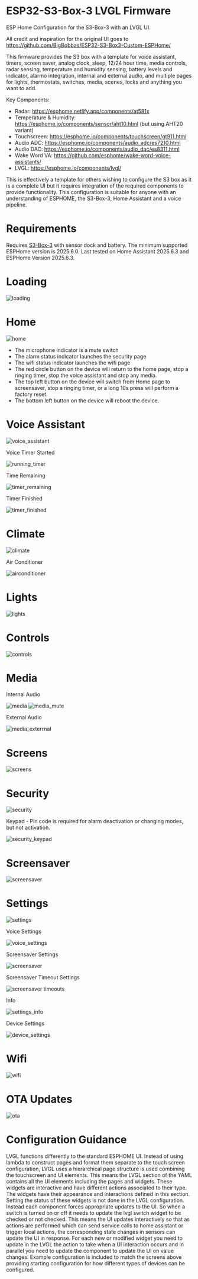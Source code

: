 # ESP32-S3-Box-3 LVGL Firmware 
ESP Home Configuration for the S3-Box-3 with an LVGL UI.

All credit and inspiration for the original UI goes to https://github.com/BigBobbas/ESP32-S3-Box3-Custom-ESPHome/

This firmware provides the S3 box with a template for voice assistant, timers, screen saver, analog clock, sleep, 12/24 hour time, media controls, radar sensing, temperature and humidity sensing, battery levels and indicator, alarmo integration, internal and external audio, and multiple pages for lights, thermostats, switches, media, scenes, locks and anything you want to add.

Key Components:
- Radar: https://esphome.netlify.app/components/at581x
- Temperature & Humidity: https://esphome.io/components/sensor/aht10.html (but using AHT20 variant)
- Touchscreen: https://esphome.io/components/touchscreen/gt911.html
- Audio ADC: https://esphome.io/components/audio_adc/es7210.html
- Audio DAC: https://esphome.io/components/audio_dac/es8311.html
- Wake Word VA: https://github.com/esphome/wake-word-voice-assistants/
- LVGL: https://esphome.io/components/lvgl/

This is effectively a template for others wishing to configure the S3 box as it is a complete UI but it requires integration of the required components to provide functionality.
This configuration is suitable for anyone with an understanding of ESPHOME, the S3-Box-3, Home Assistant and a voice pipeline.

# Requirements
Requires [S3-Box-3](https://www.espressif.com/en/dev-board/esp32-s3-box-3-en) with sensor dock and battery.
The minimum supported ESPHome version is 2025.6.0.
Last tested on Home Assistant 2025.6.3 and ESPHome Version 2025.6.3.

# Loading
![loading](https://github.com/user-attachments/assets/55e0a1b8-8873-42a3-864f-297fa6826b6e)

# Home
![home](https://github.com/user-attachments/assets/19b1db2c-a7a9-41d6-a72a-3215d64bfcc8)
- The microphone indicator is a mute switch
- The alarm status indicator launches the security page
- The wifi status indicator launches the wifi page
- The red circle button on the device will return to the home page, stop a ringing timer, stop the voice assistant and stop any media.
- The top left button on the device will switch from Home page to screensaver, stop a ringing timer, or a long 10s press will perform a factory reset.
- The bottom left button on the device will reboot the device. 

# Voice Assistant
![voice_assistant](https://github.com/user-attachments/assets/be1ff06e-03ed-4ff1-9946-53632dce12de)

Voice Timer Started

![running_timer](https://github.com/user-attachments/assets/78ba5b8e-90c9-4d29-893d-173daf6c6707)

Time Remaining

![timer_remaining](https://github.com/user-attachments/assets/347f669a-3fff-4e83-b83f-a98d6d2b5891)

Timer Finished

![timer_finished](https://github.com/user-attachments/assets/9937af57-622a-445f-8673-225e46f03e45)

# Climate
![climate](https://github.com/user-attachments/assets/9e9e0256-6dce-487e-b432-e7d0861f1e4e)

Air Conditioner

![airconditioner](https://github.com/user-attachments/assets/5669463c-9815-49a9-aed5-636c6465e256)

# Lights
![lights](https://github.com/user-attachments/assets/650c78d1-3b2e-4940-942f-9be442687ede)

# Controls
![controls](https://github.com/user-attachments/assets/9b612a6d-4c20-4df4-babb-dce395eaa85f)

# Media
Internal Audio

![media](https://github.com/user-attachments/assets/8429813a-2a50-4d6e-b839-2099bf9da5d4)
![media_mute](https://github.com/user-attachments/assets/e01a7fb4-7653-4dcc-9dee-16ae9e02b21e)

External Audio

![media_exterrnal](https://github.com/user-attachments/assets/cc9af414-de2a-4832-8bc7-78d8c03b7771)

# Screens
![screens](https://github.com/user-attachments/assets/304c2778-a0d5-4183-9f65-31bf96287a61)

# Security
![security](https://github.com/user-attachments/assets/445e7b62-2109-4f29-89e4-6a72aa173744)

Keypad - Pin code is required for alarm deactivation or changing modes, but not activation. 

![security_keypad](https://github.com/user-attachments/assets/e4230884-b372-48e3-96ac-6c31571d2bcd)

# Screensaver
![screensaver](https://github.com/user-attachments/assets/17d3bea1-6a0a-46b7-91c2-18b3a87ae473)

# Settings
![settings](https://github.com/user-attachments/assets/b564ab49-f3aa-40a1-b863-54f2c40d5cb2)

Voice Settings

![voice_settings](https://github.com/user-attachments/assets/13930457-d662-438e-9dca-809a4c969fe4)

Screensaver Settings

![screensaver](https://github.com/user-attachments/assets/56f8845c-0b13-426c-9974-813b05826f19)

Screensaver Timeout Settings

![screensaver timeouts](https://github.com/user-attachments/assets/f2e838ca-03c5-4755-81c4-c77f1ffa28e2)

Info

![settings_info](https://github.com/user-attachments/assets/39b2682f-fff6-46a9-a8d3-f61043336ae7)

Device Settings

![device_settings](https://github.com/user-attachments/assets/b6c1e168-a1ed-4e86-a51d-106fb899951d)

# Wifi
![wifi](https://github.com/user-attachments/assets/b3d620e6-5143-4904-b3ef-78cab5da5b4a)

# OTA Updates
![ota](https://github.com/user-attachments/assets/b72041fb-3402-4387-a839-bb7c78d40b21)

# Configuration Guidance
LVGL functions differently to the standard ESPHOME UI. Instead of using lambda to construct pages and format them separate to the touch screen configuration, LVGL uses a hierarchical page structure is used combining the touchscreen and UI elements.
This means the LVGL section of the YAML contains all the UI elements including the pages and widgets. These widgets are interactive and have different actions associated to their type. 
The widgets have their appearance and interactions defined in this section. 
Setting the status of these widgets is not done in the LVGL configuration. Instead each component forces appropriate updates to the UI. So when a switch is turned on or off it needs to update the lvgl switch widget to be checked or not checked.
This means the UI updates interactively so that as actions are performed which can send service calls to home assistant or trigger local actions, the corresponding state changes in sensors can update the UI in response.
For each new or modified widget you need to update in the LVGL the action to take when a UI interaction occurs and in parallel you need to update the component to update the UI on value changes.
Example configuration is included to match the screens above providing starting configuration for how different types of devices can be configured.
